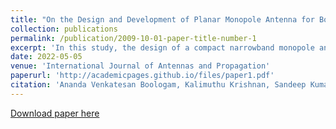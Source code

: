 ```yaml
---
title: "On the Design and Development of Planar Monopole Antenna for Bone Crack/Void Detection"
collection: publications
permalink: /publication/2009-10-01-paper-title-number-1
excerpt: 'In this study, the design of a compact narrowband monopole antenna for bone crack detection is presented. The proposed antenna consists of a modified hexagon-shaped radiator with six triangular slits integrated on its bottom periphery, a rectangular-shaped ground plane, and a microstrip feed line.'
date: 2022-05-05
venue: 'International Journal of Antennas and Propagation'
paperurl: 'http://academicpages.github.io/files/paper1.pdf'
citation: 'Ananda Venkatesan Boologam, Kalimuthu Krishnan, Sandeep Kumar Palaniswamy, Sachin Kumar, Shreya Bhowmik, Nivesh Sharma, Deepesh Vaish, Sourish Chatterjee, 2022. https://doi.org/10.1155/2022/4663488. &quot;On the Design and Development of Planar Monopole Antenna for Bone Crack/Void Detection 1.&quot; <i>International Journal of Antennas and Propagation</i>'
---
```



[Download paper here](https://downloads.hindawi.com/journals/ijap/2022/4663488.pdf)

<!-- Recommended citation: Your Name, You. (2009). "Paper Title Number 1." <i>Journal 1</i>. 1(1). -->
